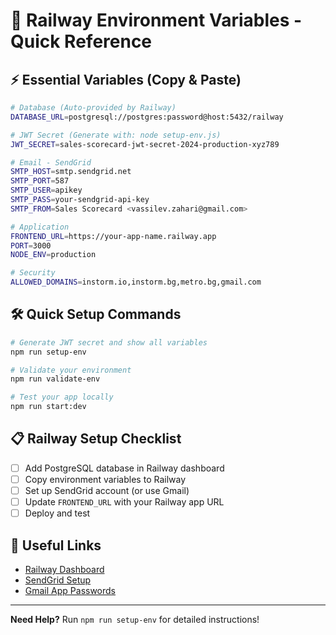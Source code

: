 # 🚀 Railway Environment Variables - Quick Reference

## ⚡ **Essential Variables (Copy & Paste)**

```bash
# Database (Auto-provided by Railway)
DATABASE_URL=postgresql://postgres:password@host:5432/railway

# JWT Secret (Generate with: node setup-env.js)
JWT_SECRET=sales-scorecard-jwt-secret-2024-production-xyz789

# Email - SendGrid
SMTP_HOST=smtp.sendgrid.net
SMTP_PORT=587
SMTP_USER=apikey
SMTP_PASS=your-sendgrid-api-key
SMTP_FROM=Sales Scorecard <vassilev.zahari@gmail.com>

# Application
FRONTEND_URL=https://your-app-name.railway.app
PORT=3000
NODE_ENV=production

# Security
ALLOWED_DOMAINS=instorm.io,instorm.bg,metro.bg,gmail.com
```

## 🛠️ **Quick Setup Commands**

```bash
# Generate JWT secret and show all variables
npm run setup-env

# Validate your environment
npm run validate-env

# Test your app locally
npm run start:dev
```

## 📋 **Railway Setup Checklist**

- [ ] Add PostgreSQL database in Railway dashboard
- [ ] Copy environment variables to Railway
- [ ] Set up SendGrid account (or use Gmail)
- [ ] Update `FRONTEND_URL` with your Railway app URL
- [ ] Deploy and test

## 🔗 **Useful Links**

- [Railway Dashboard](https://railway.app/dashboard)
- [SendGrid Setup](https://sendgrid.com/docs/for-developers/sending-email/api-getting-started/)
- [Gmail App Passwords](https://support.google.com/accounts/answer/185833)

---

**Need Help?** Run `npm run setup-env` for detailed instructions!
